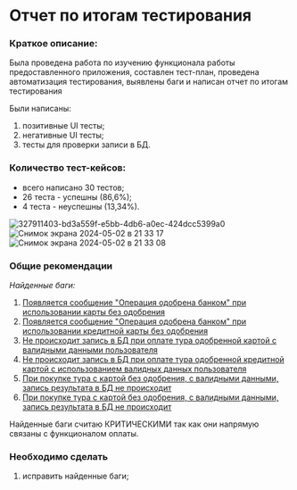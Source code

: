 # Отчет по итогам тестирования

### Краткое описание:

Была проведена работа по изучению функционала работы предоставленного приложения, составлен тест-план, 
проведена автоматизация тестирования, выявлены баги и написан отчет по итогам тестирования

Были написаны:
1. позитивные UI тесты;
2. негативные UI тесты;
3. тесты для проверки записи в БД.

### Количество тест-кейсов:

* всего написано 30 тестов;
* 26 теста - успешны (86,6%);
* 4 теста - неуспешны (13,34%).

![327911403-bd3a559f-e5bb-4db6-a0ec-424dcc5399a0](https://github.com/KirillNemytykh/NetologyDiplom/assets/152414745/e99b33d4-b8b5-4dab-aa2e-8e2797c54b5e)
![Снимок экрана 2024-05-02 в 21 33 17](https://github.com/KirillNemytykh/NetologyDiplom/assets/152414745/8e411977-40ea-4890-a887-97b455799533)
![Снимок экрана 2024-05-02 в 21 33 08](https://github.com/KirillNemytykh/NetologyDiplom/assets/152414745/d5469458-0cdb-4e2d-9f10-c829ffefb47a)


### Общие рекомендации

*Найденные баги:*

1.  [Появляется сообщение "Операция одобрена банком" при использовании карты без одобрения](https://github.com/KirillNemytykh/NetologyDiplom/issues/4)
2.  [Появляется сообщение "Операция одобрена банком" при использовании кредитной карты без одобрения](https://github.com/KirillNemytykh/NetologyDiplom/issues/1)
3.  [Не происходит запись в БД при оплате тура одобренной картой с валидными данными пользователя](https://github.com/KirillNemytykh/NetologyDiplom/issues/2)
4.  [Не происходит запись в БД при оплате тура одобренной кредитной картой с использованием валидных данных пользователя ](https://github.com/KirillNemytykh/NetologyDiplom/issues/3)
5.  [При покупке тура с картой без одобрения, с валидными данными, запись результата в БД не происходит](https://github.com/KirillNemytykh/NetologyDiplom/issues/5)
6.  [При покупке тура с картой без одобрения, с валидными данными, запись результата в БД не происходит](https://github.com/KirillNemytykh/NetologyDiplom/issues/6)

Найденные баги считаю КРИТИЧЕСКИМИ так как они напрямую связаны с функционалом оплаты.

### Необходимо сделать

1. исправить найденные баги;
